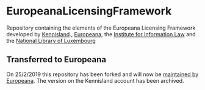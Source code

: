 # EuropeanaLicensingFramework
Repository containing the elements of the Europeana Licensing Framework developed by [Kennisland](https://www.kl.nl)., [Europeana](https://www.europeana.eu), the [Institute for Information Law](http://www.ivir.nl) and the [National Library of Luxembourg](http://www.bnl.public.lu)

## Transferred to Europeana

On 25/2/2019 this repository has been forked and will now be [maintained by Europeana](https://github.com/europeana/EuropeanaLicensingFramework/). The version on the Kennisland account has been archived. 
